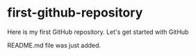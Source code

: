 # first-github-repository
Here is my first GitHub repository. Let's get started with GitHub

README.md file was just added.
